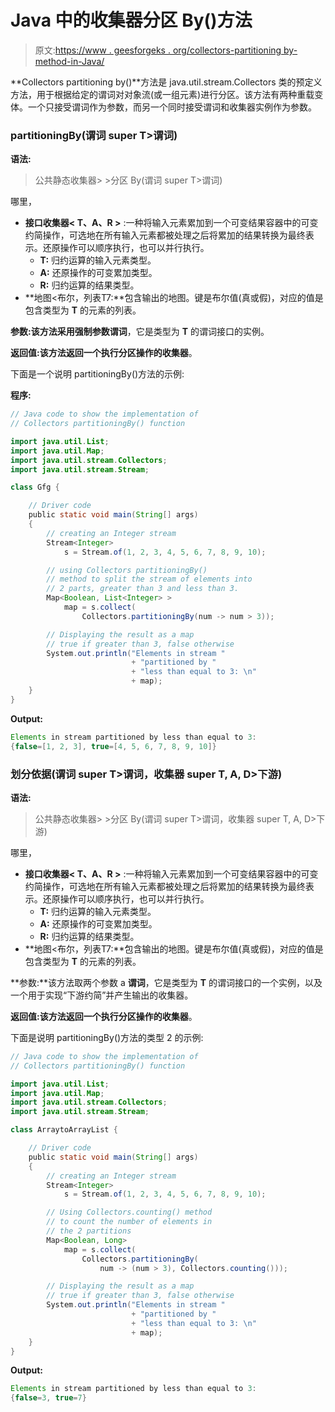 # Java 中的收集器分区 By()方法

> 原文:[https://www . geesforgeks . org/collectors-partitioning by-method-in-Java/](https://www.geeksforgeeks.org/collectors-partitioningby-method-in-java/)

**Collectors partitioning by()**方法是 java.util.stream.Collectors 类的预定义方法，用于根据给定的谓词对对象流(或一组元素)进行分区。该方法有两种重载变体。一个只接受谓词作为参数，而另一个同时接受谓词和收集器实例作为参数。

### partitioningBy(谓词 super T>谓词)

**语法:**

> 公共静态<t>收集器<t map="" list="">> >分区 By(谓词 super T>谓词)</t></t>

哪里，

*   **接口收集器< **T、A、R** >** :一种将输入元素累加到一个可变结果容器中的可变约简操作，可选地在所有输入元素都被处理之后将累加的结果转换为最终表示。还原操作可以顺序执行，也可以并行执行。
    *   **T:** 归约运算的输入元素类型。
    *   **A:** 还原操作的可变累加类型。
    *   **R:** 归约运算的结果类型。
*   **地图<布尔，列表<T>T7:**包含输出的地图。键是布尔值(真或假)，对应的值是包含类型为 **T** 的元素的列表。

**参数:**该方法采用强制参数**谓词**，它是类型为 **T** 的谓词接口的实例。

**返回值:**该方法返回一个执行分区操作的**收集器**。

下面是一个说明 partitioningBy()方法的示例:

**程序:**

```java
// Java code to show the implementation of
// Collectors partitioningBy() function

import java.util.List;
import java.util.Map;
import java.util.stream.Collectors;
import java.util.stream.Stream;

class Gfg {

    // Driver code
    public static void main(String[] args)
    {
        // creating an Integer stream
        Stream<Integer>
            s = Stream.of(1, 2, 3, 4, 5, 6, 7, 8, 9, 10);

        // using Collectors partitioningBy()
        // method to split the stream of elements into
        // 2 parts, greater than 3 and less than 3.
        Map<Boolean, List<Integer> >
            map = s.collect(
                Collectors.partitioningBy(num -> num > 3));

        // Displaying the result as a map
        // true if greater than 3, false otherwise
        System.out.println("Elements in stream "
                           + "partitioned by "
                           + "less than equal to 3: \n"
                           + map);
    }
}
```

**Output:**

```java
Elements in stream partitioned by less than equal to 3: 
{false=[1, 2, 3], true=[4, 5, 6, 7, 8, 9, 10]}

```

### 划分依据(谓词 super T>谓词，收集器 super T, A, D>下游)

**语法:**

> 公共静态<t>收集器<t map="" list="">> >分区 By(谓词 super T>谓词，收集器 super T, A, D>下游)</t></t>

哪里，

*   **接口收集器< **T、A、R** >** :一种将输入元素累加到一个可变结果容器中的可变约简操作，可选地在所有输入元素都被处理之后将累加的结果转换为最终表示。还原操作可以顺序执行，也可以并行执行。
    *   **T:** 归约运算的输入元素类型。
    *   **A:** 还原操作的可变累加类型。
    *   **R:** 归约运算的结果类型。
*   **地图<布尔，列表<T>T7:**包含输出的地图。键是布尔值(真或假)，对应的值是包含类型为 **T** 的元素的列表。

**参数:**该方法取两个参数 a **谓词**，它是类型为 **T** 的谓词接口的一个实例，以及一个用于实现“下游约简”并产生输出的收集器。

**返回值:**该方法返回一个执行分区操作的**收集器**。

下面是说明 partitioningBy()方法的类型 2 的示例:

```java
// Java code to show the implementation of
// Collectors partitioningBy() function

import java.util.List;
import java.util.Map;
import java.util.stream.Collectors;
import java.util.stream.Stream;

class ArraytoArrayList {

    // Driver code
    public static void main(String[] args)
    {
        // creating an Integer stream
        Stream<Integer>
            s = Stream.of(1, 2, 3, 4, 5, 6, 7, 8, 9, 10);

        // Using Collectors.counting() method
        // to count the number of elements in
        // the 2 partitions
        Map<Boolean, Long>
            map = s.collect(
                Collectors.partitioningBy(
                    num -> (num > 3), Collectors.counting()));

        // Displaying the result as a map
        // true if greater than 3, false otherwise
        System.out.println("Elements in stream "
                           + "partitioned by "
                           + "less than equal to 3: \n"
                           + map);
    }
}
```

**Output:**

```java
Elements in stream partitioned by less than equal to 3: 
{false=3, true=7}

```